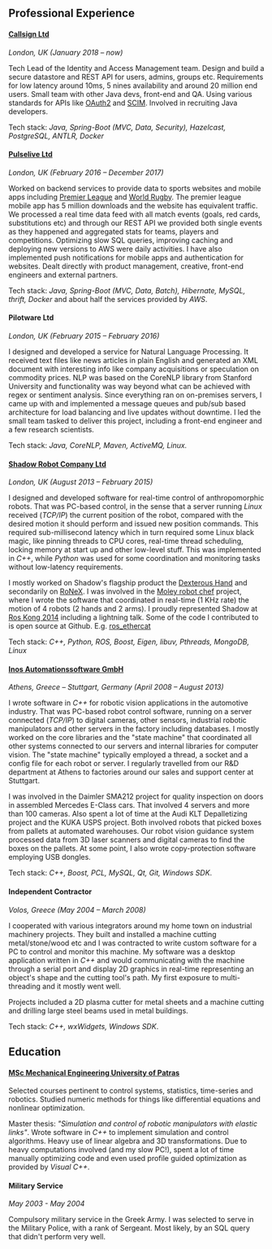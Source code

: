## Professional Experience

#### [Callsign Ltd](https://callsign.com)
*London, UK (January 2018 – now)*

Tech Lead of the Identity and Access Management team. Design and build a secure datastore and REST API for users, admins, groups etc.
Requirements for low latency around 10ms, 5 nines availability and around 20 million end users. Small team with other Java devs, front-end and QA.
Using various standards for APIs like [OAuth2](https://en.wikipedia.org/wiki/OAuth#OAuth_2.0) and [SCIM](https://en.wikipedia.org/wiki/System_for_Cross-domain_Identity_Management).
Involved in recruiting Java developers.

Tech stack: *Java, Spring-Boot (MVC, Data, Security), Hazelcast, PostgreSQL, ANTLR, Docker*

#### [Pulselive Ltd](https://www.pulselive.com)
*London, UK (February 2016 – December 2017)*

Worked on backend services to provide data to sports websites and mobile apps including [Premier League](https://www.premierleague.com) and [World Rugby](https://www.world.rugby).
The premier league mobile app has 5 million downloads and the website has equivalent traffic.
We processed a real time data feed with all match events (goals, red cards, substitutions etc) and
through our REST API we provided both single events as they happened and aggregated stats for teams, players and competitions.
Optimizing slow SQL queries, improving caching and deploying new versions to AWS were daily activities.
I have also implemented push notifications for mobile apps and authentication for websites.
Dealt directly with product management, creative, front-end engineers and external partners.

Tech stack: *Java, Spring-Boot (MVC, Data, Batch), Hibernate, MySQL, thrift, Docker* and about half the services provided by *AWS*.

#### Pilotware Ltd
*London, UK (February 2015 – February 2016)*

I designed and developed a service for Natural Language Processing.
It received text files like news articles in plain English and generated an XML document with interesting info like company acquisitions or speculation on commodity prices.
NLP was based on the CoreNLP library from Stanford University and functionality was way beyond what can be achieved with regex or sentiment analysis.
Since everything ran on on-premises servers, I came up with and implemented a message queues and pub/sub based architecture for load balancing and live updates without downtime.
I led the small team tasked to deliver this project, including a front-end engineer and a few research scientists.

Tech stack: *Java, CoreNLP, Maven, ActiveMQ, Linux.*

#### [Shadow Robot Company Ltd](https://www.shadowrobot.com)
*London, UK (August 2013 – February 2015)*

I designed and developed software for real-time control of anthropomorphic robots.
That was PC-based control, in the sense that a server running *Linux* received (*TCP/IP*) the current position of the robot,
compared with the desired motion it should perform and issued new position commands.
This required sub-millisecond latency which in turn required some Linux black magic, like pinning threads to CPU cores,
real-time thread scheduling, locking memory at start up and other low-level stuff.
This was implemented in *C++*, while *Python* was used for some coordination and monitoring tasks without low-latency requirements.

I mostly worked on Shadow's flagship product the [Dexterous Hand](https://www.shadowrobot.com/products/dexterous-hand)
and secondarily on [RoNeX](https://www.shadowrobot.com/ronex-available-for-pre-order).
I was involved in the [Moley robot chef](https://www.bbc.co.uk/news/science-environment-32282131) project, where I wrote the software that
coordinated in real-time (1 KHz rate) the motion of 4 robots (2 hands and 2 arms).
I proudly represented Shadow at [Ros Kong 2014](https://events.osrfoundation.org/ros-kong-2014) including a lightning talk.
Some of the code I contributed to is open source at Github. E.g. [ros_ethercat](https://github.com/shadow-robot/ros_ethercat)

Tech stack: *C++, Python, ROS, Boost, Eigen, libuv, Pthreads, MongoDB, Linux*

#### [Inos Automationssoftware GmbH](https://www.inos-automation.de/home)
*Athens, Greece – Stuttgart, Germany (April 2008 – August 2013)*

I wrote software in *C++* for robotic vision applications in the automotive industry.
That was PC-based robot control software, running on a server connected (*TCP/IP*) to digital cameras,
other sensors, industrial robotic manipulators and other servers in the factory including databases.
I mostly worked on the core libraries and the "state machine" that coordinated all other
systems connected to our servers and internal libraries for computer vision.
The "state machine" typically employed a thread, a socket and a config file for each robot or server.
I regularly travelled from our R&D department at Athens to factories around our sales and support center at Stuttgart.

I was involved in the Daimler SMA212 project for quality inspection on doors in assembled Mercedes E-Class cars.
That involved 4 servers and more than 100 cameras.
Also spent a lot of time at the Audi KLT Depalletizing project and the KUKA USPS project.
Both involved robots that picked boxes from pallets at automated warehouses.
Our robot vision guidance system processed data from 3D laser scanners and digital cameras to find the boxes on the pallets.
At some point, I also wrote copy-protection software employing USB dongles.

Tech stack: *C++, Boost, PCL, MySQL, Qt, Git, Windows SDK*.

#### Independent Contractor
*Volos, Greece (May 2004 – March 2008)*

I cooperated with various integrators around my home town on industrial machinery projects.
They built and installed a machine cutting metal/stone/wood etc and I was contracted to write custom software for a PC to control and monitor this machine.
My software was a desktop application written in *C++* and would communicating with the machine through a serial port and
display 2D graphics in real-time representing an object's shape and the cutting tool's path.
My first exposure to multi-threading and it mostly went well.

Projects included a 2D plasma cutter for metal sheets and a machine cutting and drilling large steel beams used in metal buildings.

Tech stack: *C++, wxWidgets, Windows SDK*.

## Education
#### [MSc Mechanical Engineering University of Patras](http://www.mead.upatras.gr/lang_en/)

Selected courses pertinent to control systems, statistics, time-series and robotics.
Studied numeric methods for things like differential equations and nonlinear optimization.

Master thesis: *"Simulation and control of robotic manipulators with elastic links"*.
Wrote software in *C++* to implement simulation and control algorithms. Heavy use of linear algebra and 3D transformations.
Due to heavy computations involved (and my slow PC!), spent a lot of time manually optimizing code and even used profile guided optimization as provided by *Visual C++*.

#### Military Service
*May 2003 - May 2004*

Compulsory military service in the Greek Army. I was selected to serve in the Military Police, with a rank
of Sergeant. Most likely, by an SQL query that didn't perform very well.
